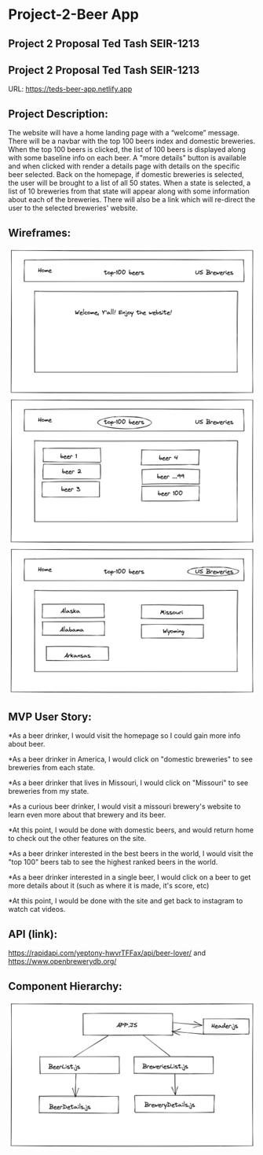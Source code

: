 # Project-2-Beer App
## Project 2 Proposal Ted Tash SEIR-1213
## Project 2 Proposal Ted Tash SEIR-1213
URL: https://teds-beer-app.netlify.app
## Project Description:
 The website will have a home landing page with a “welcome” message. There will be a navbar with the top 100 beers index and domestic breweries. When the top 100 beers is clicked, the list of 100 beers is displayed along with some baseline info on each beer. A "more details" button is available and when clicked with render a details page with details on the specific beer selected. Back on the homepage, if domestic breweries is selected, the user will be brought to a list of all 50 states. When a state is selected, a list of 10 breweries from that state will appear along with some information about each of the breweries. There will also be a link which will re-direct the user to the selected breweries' website.
## Wireframes: 
![Wireframe](public/images/HomeWireframe.png)
![Wireframe](public/images/BeerlistWireframe.png)
![Wireframe](public/images/StateWireframes.png)

## MVP User Story:
*As a beer drinker, I would visit the homepage so I could gain more info about beer.

*As a beer drinker in America, I would click on "domestic breweries" to see breweries from each state.

*As a beer drinker that lives in Missouri, I would click on "Missouri" to see breweries from my state.

*As a curious beer drinker, I would visit a missouri brewery's website to learn even more about that brewery and its beer.

*At this point, I would be done with domestic beers, and would return home to check out the other features on the site.

*As a beer drinker interested in the best beers in the world, I would visit the "top 100" beers tab to see the highest ranked beers in the world.

*As a beer drinker interested in a single beer, I would click on a beer to get more details about it (such as where it is made, it's score, etc)

*At this point, I would be done with the site and get back to instagram to watch cat videos.

## API (link): 
https://rapidapi.com/yeptony-hwvrTFFax/api/beer-lover/ and https://www.openbrewerydb.org/
## Component Hierarchy: 
![Hierarchy](public/images/BeerHierarchy.png)